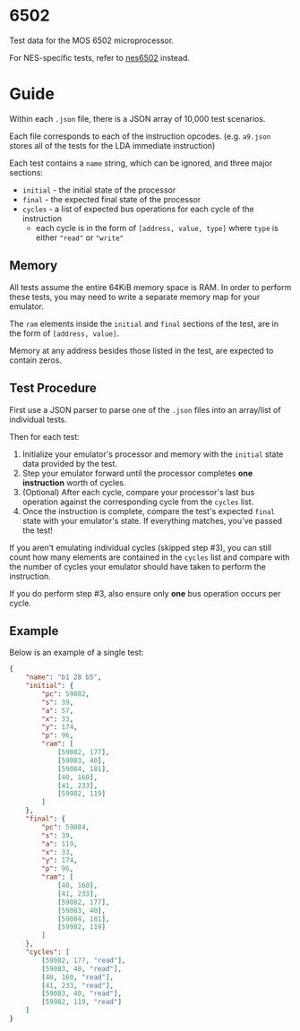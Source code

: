 # 6502

Test data for the MOS 6502 microprocessor.

For NES-specific tests, refer to [nes6502](../nes6502/) instead.

# Guide

Within each `.json` file, there is a JSON array of 10,000 test scenarios.

Each file corresponds to each of the instruction opcodes. (e.g. `a9.json` stores all of the tests for the LDA immediate instruction)

Each test contains a `name` string, which can be ignored, and three major sections:
* `initial` - the initial state of the processor
* `final` - the expected final state of the processor
* `cycles` - a list of expected bus operations for each cycle of the instruction
  * each cycle is in the form of `[address, value, type]` where `type` is either `"read"` or `"write"`

## Memory

All tests assume the entire 64KiB memory space is RAM. In order to perform these tests, you may need to write a separate memory map for your emulator.

The `ram` elements inside the `initial` and `final` sections of the test, are in the form of `[address, value]`.

Memory at any address besides those listed in the test, are expected to contain zeros.

## Test Procedure

First use a JSON parser to parse one of the `.json` files into an array/list of individual tests.

Then for each test:
1. Initialize your emulator's processor and memory with the `initial` state data provided by the test.
2. Step your emulator forward until the processor completes **one instruction** worth of cycles.
3. (Optional) After each cycle, compare your processor's last bus operation against the corresponding cycle from the `cycles` list.
4. Once the instruction is complete, compare the test's expected `final` state with your emulator's state. If everything matches, you've passed the test!

If you aren't emulating individual cycles (skipped step #3), you can still count how many elements are contained in the `cycles` list and compare with the number of cycles your emulator should have taken to perform the instruction.

If you do perform step #3, also ensure only **one** bus operation occurs per cycle.

## Example

Below is an example of a single test:
```JSON
{
	"name": "b1 28 b5",
	"initial": {
		"pc": 59082,
		"s": 39,
		"a": 57,
		"x": 33,
		"y": 174,
		"p": 96,
		"ram": [
			[59082, 177],
			[59083, 40],
			[59084, 181],
			[40, 160],
			[41, 233],
			[59982, 119]
		]
	},
	"final": {
		"pc": 59084,
		"s": 39,
		"a": 119,
		"x": 33,
		"y": 174,
		"p": 96,
		"ram": [
			[40, 160],
			[41, 233],
			[59082, 177],
			[59083, 40],
			[59084, 181],
			[59982, 119]
		]
	},
	"cycles": [
		[59082, 177, "read"],
		[59083, 40, "read"],
		[40, 160, "read"],
		[41, 233, "read"],
		[59083, 40, "read"],
		[59982, 119, "read"]
	]
}
```

